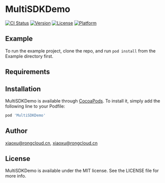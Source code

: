 # MultiSDKDemo

[![CI Status](https://img.shields.io/travis/xiaoxu@rongcloud.cn/MultiSDKDemo.svg?style=flat)](https://travis-ci.org/xiaoxu@rongcloud.cn/MultiSDKDemo)
[![Version](https://img.shields.io/cocoapods/v/MultiSDKDemo.svg?style=flat)](https://cocoapods.org/pods/MultiSDKDemo)
[![License](https://img.shields.io/cocoapods/l/MultiSDKDemo.svg?style=flat)](https://cocoapods.org/pods/MultiSDKDemo)
[![Platform](https://img.shields.io/cocoapods/p/MultiSDKDemo.svg?style=flat)](https://cocoapods.org/pods/MultiSDKDemo)

## Example

To run the example project, clone the repo, and run `pod install` from the Example directory first.

## Requirements

## Installation

MultiSDKDemo is available through [CocoaPods](https://cocoapods.org). To install
it, simply add the following line to your Podfile:

```ruby
pod 'MultiSDKDemo'
```

## Author

xiaoxu@rongcloud.cn, xiaoxu@rongcloud.cn

## License

MultiSDKDemo is available under the MIT license. See the LICENSE file for more info.
